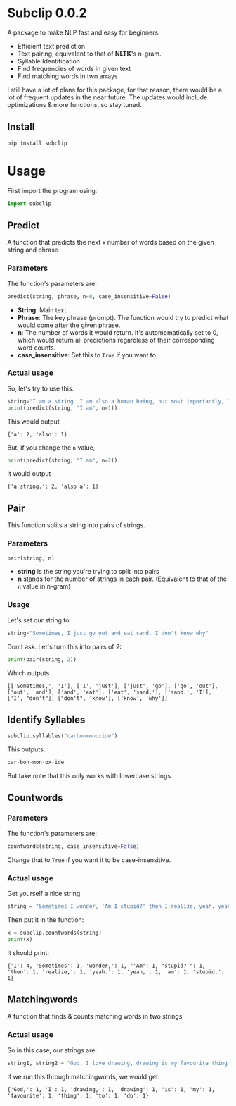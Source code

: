 # Subclip 0.0.2
A package to make NLP fast and easy for beginners.

- Efficient text prediction 
- Text pairing, equivalent to that of **NLTK**'s n-gram.
- Syllable Identification
- Find frequencies of words in given text
- Find matching words in two arrays

I still have a lot of plans for this package, for that reason, there would be a lot of frequent updates in the near future. The updates would include optimizations & more functions, so stay tuned.

## Install
```
pip install subclip
```

# Usage
First import the program using:
```python
import subclip
```

## Predict
A function that predicts the next x number of words based on the given string and phrase
### Parameters
The function's parameters are:
```python
predict(string, phrase, n=0, case_insensitive=False)
```
* **String**: Main text
* **Phrase**: The key phrase (prompt). The function would try to predict what would come after the given phrase.
* **n**: The number of words it would return. It's automomatically set to 0, which would return all predictions regardless of their corresponding word counts.
* **case_insensitive**: Set this to ```True``` if you want to.

### Actual usage
So, let's try to use this.
```python
string="I am a string. I am also a human being, but most importantly, I am a string."
print(predict(string, "I am", n=1))
```
This would output

```
{'a': 2, 'also': 1}
```

But, if you change the ```n``` value,
```python
print(predict(string, "I am", n=2))
```
It would output
```
{'a string.': 2, 'also a': 1}
```
## Pair
This function splits a string into pairs of strings.

### Parameters
```python
pair(string, n)
```
- **string** is the string you're trying to split into pairs
- **n** stands for the number of strings in each pair. (Equivalent to that of the ```n``` value in n-gram)

### Usage
Let's set our string to:
```python
string="Sometimes, I just go out and eat sand. I don't know why"
``` 
Don't ask.
Let's turn this into pairs of 2:
```python
print(pair(string, 2))
```
Which outputs
```
[['Sometimes,', 'I'], ['I', 'just'], ['just', 'go'], ['go', 'out'], ['out', 'and'], ['and', 'eat'], ['eat', 'sand.'], ['sand.', 'I'], ['I', "don't"], ["don't", 'know'], ['know', 'why']]
```

## Identify Syllables
```python
subclip.syllables("carbonmonoxide")
```
This outputs:
```python
car-bon-mon-ox-ide
```
But take note that this only works with lowercase strings.

## Countwords
### Parameters
The function's parameters are:
```python
countwords(string, case_insensitive=False)
```
Change that to ```True```  if you want it to be case-insensitive.

### Actual usage
Get yourself a nice string
```python
string = "Sometimes I wonder, 'Am I stupid?' then I realize, yeah. yeah, I am stupid."
```

Then put it in the function:
```python
x = subclip.countwords(string)
print(x)
```
It should print:
```
{'I': 4, 'Sometimes': 1, 'wonder,': 1, "'Am": 1, "stupid?'": 1, 'then': 1, 'realize,': 1, 'yeah.': 1, 'yeah,': 1, 'am': 1, 'stupid.': 1}
```

## Matchingwords
A function that finds & counts matching words in two strings

### Actual usage
So in this case, our strings are:
```python
string1, string2 = "God, I love drawing, drawing is my favourite thing to do", "God, I hate drawing, drawing is my least favourite thing to do"
```

If we run this through matchingwords, we would get:
```
{'God,': 1, 'I': 1, 'drawing,': 1, 'drawing': 1, 'is': 1, 'my': 1, 'favourite': 1, 'thing': 1, 'to': 1, 'do': 1}
```
